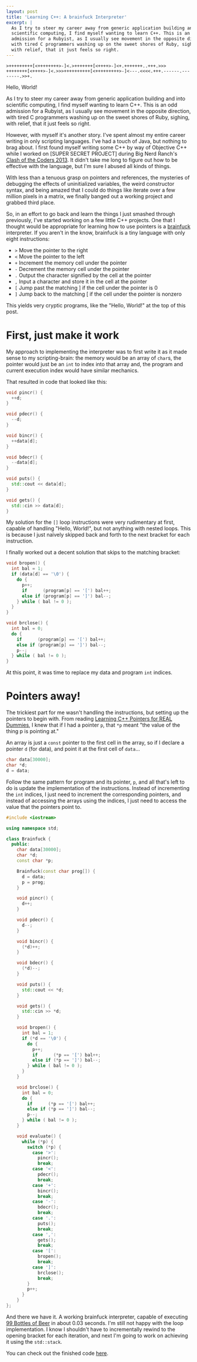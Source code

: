 ```yaml
---
layout: post
title: 'Learning C++: A brainfuck Interpreter'
excerpt: |
  As I try to steer my career away from generic application building and into
  scientific computing, I find myself wanting to learn C++. This is an odd
  admission for a Rubyist, as I usually see movement in the opposite direction,
  with tired C programmers washing up on the sweet shores of Ruby, sighing,
  with relief, that it just feels so right.
---
```


```brainfuck
>+++++++++[<++++++++>-]<.>+++++++[<++++>-]<+.+++++++..+++.>>>
++++++++[<++++>-]<.>>>++++++++++[<+++++++++>-]<---.<<<<.+++.------.--------.>>+.
```
Hello, World!

As I try to steer my career away from generic application building and into
scientific computing, I find myself wanting to learn C++. This is an odd
admission for a Rubyist, as I usually see movement in the opposite direction,
with tired C programmers washing up on the sweet shores of Ruby, sighing, with
relief, that it just feels so right.

However, with myself it's another story. I've spent almost my entire career
writing in only scripting languages. I've had a touch of Java, but nothing
to brag about. I first found myself writing some C++ by way of Objective C++
while I worked on [SUPER SECRET PROJECT] during Big Nerd Ranch's [Clash of the
Coders 2013][1]. It didn't take me long to figure out how to be effective with
the language, but I'm sure I abused all kinds of things.

With less than a tenuous grasp on pointers and references, the mysteries of
debugging the effects of uninitialized variables, the weird constructor syntax,
and being amazed that I could do things like iterate over a few million pixels
in a matrix, we finally banged out a working project and grabbed third place.

So, in an effort to go back and learn the things I just smashed through
previously, I've started working on a few little C++ projects. One that I
thought would be appropriate for learning how to use pointers is a
[brainfuck][2] interpreter. If you aren't in the know, brainfuck is a tiny
language with only eight instructions:

* `>` Move the pointer to the right
* `<` Move the pointer to the left
* `+` Increment the memory cell under the pointer
* `-` Decrement the memory cell under the pointer
* `.` Output the character signified by the cell at the pointer
* `,` Input a character and store it in the cell at the pointer
* `[` Jump past the matching ] if the cell under the pointer is 0
* `]` Jump back to the matching [ if the cell under the pointer is nonzero

This yields very cryptic programs, like the "Hello, World!" at the top of this
post.

# First, just make it work

My approach to implementing the interpreter was to first write it as it made
sense to my scripting-brain: the memory would be an array of `char`s, the
pointer would just be an `int` to index into that array and, the program and
current execution index would have similar mechanics.

That resulted in code that looked like this:

```cpp
void pincr() {
  ++d;
}

void pdecr() {
  --d;
}

void bincr() {
  ++data[d];
}

void bdecr() {
  --data[d];
}

void puts() {
  std::cout << data[d];
}

void gets() {
  std::cin >> data[d];
}
```

My solution for the `[]` loop instructions were very rudimentary at first,
capable of handling "Hello, World!", but not anything with nested loops. This
is because I just naïvely skipped back and forth to the next bracket for each
instruction.

I finally worked out a decent solution that skips to the matching bracket:

```cpp
void bropen() {
  int bal = 1;
  if (data[d] == '\0') {
    do {
      p++;
      if      (program[p] == '[') bal++;
      else if (program[p] == ']') bal--;
    } while ( bal != 0 );
  }
}

void brclose() {
  int bal = 0;
  do {
    if      (program[p] == '[') bal++;
    else if (program[p] == ']') bal--;
    p--;
  } while ( bal != 0 );
}
```

At this point, it was time to replace my data and program `int` indices.

# Pointers away!

The trickiest part for me wasn't handling the instructions, but setting up the
pointers to begin with. From reading [Learning C++ Pointers for REAL
Dummies][3], I knew that if I had a pointer `p`, that `*p` meant "the value of
the thing p is pointing at."

An array is just a `const` pointer to the first cell in the array, so if I declare
a pointer `d` (for data), and point it at the first cell of `data`...

```cpp
char data[30000];
char *d;
d = data;
```

Follow the same pattern for program and its pointer, `p`, and all that's left
to do is update the implementation of the instructions. Instead of incrementing
the `int` indices, I just need to increment the corresponding pointers, and instead
of accessing the arrays using the indices, I just need to access the value that the
pointers point to.

```cpp
#include <iostream>

using namespace std;

class Brainfuck {
  public:
    char data[30000];
    char *d;
    const char *p;

    Brainfuck(const char prog[]) {
      d = data;
      p = prog;
    }

    void pincr() {
      d++;
    }

    void pdecr() {
      d--;
    }

    void bincr() {
      (*d)++;
    }

    void bdecr() {
      (*d)--;
    }

    void puts() {
      std::cout << *d;
    }

    void gets() {
      std::cin >> *d;
    }

    void bropen() {
      int bal = 1;
      if (*d == '\0') {
        do {
          p++;
          if      (*p == '[') bal++;
          else if (*p == ']') bal--;
        } while ( bal != 0 );
      }
    }

    void brclose() {
      int bal = 0;
      do {
        if      (*p == '[') bal++;
        else if (*p == ']') bal--;
        p--;
      } while ( bal != 0 );
    }

    void evaluate() {
      while (*p) {
        switch (*p) {
          case '>':
            pincr();
            break;
          case '<':
            pdecr();
            break;
          case '+':
            bincr();
            break;
          case '-':
            bdecr();
            break;
          case '.':
            puts();
            break;
          case ',':
            gets();
            break;
          case '[':
            bropen();
            break;
          case ']':
            brclose();
            break;
        }
        p++;
      }
    }
};
```

And there we have it. A working brainfuck interpreter, capable of executing [99
Bottles of Beer][4] in about 0.03 seconds. I'm still not happy with the loop
implementation. I know I shouldn't have to incrementally rewind to the opening
bracket for each iteration, and next I'm going to work on achieving it using
the `std::stack`.

You can check out the finished code [here][code].

[1]: http://blog.bignerdranch.com/2650-clash-of-the-coders-2013/
[2]: http://esolangs.org/wiki/Brainfuck
[3]: http://alumni.cs.ucr.edu/~pdiloren/C++_Pointers/index.htm
[4]: http://esoteric.sange.fi/brainfuck/bf-source/prog/BOTTLES.BF
[code]: https://github.com/zacstewart/brainfuck-pp
